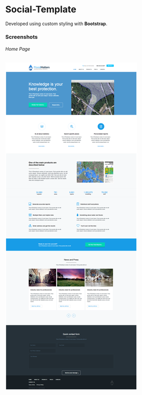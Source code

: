 
# Social-Template

Developed using custom styling with **Bootstrap**.

### Screenshots

###### Home Page

![Home Page](https://github.com/fayyazns/psd-to-html-examples/blob/master/FloodMatters/screenshot/main.png)

